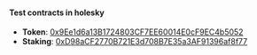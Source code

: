 #### Test contracts in holesky

- **Token**: [0x9Ee1d6a13B1724803CF7EE60014E0cF9EC4b5052](https://holesky.etherscan.io/address/0x9Ee1d6a13B1724803CF7EE60014E0cF9EC4b5052)
- **Staking**: [0xD98aCF2770B721E3d708B7E35a3AF91396af8f77](https://holesky.etherscan.io/address/0xD98aCF2770B721E3d708B7E35a3AF91396af8f77)
